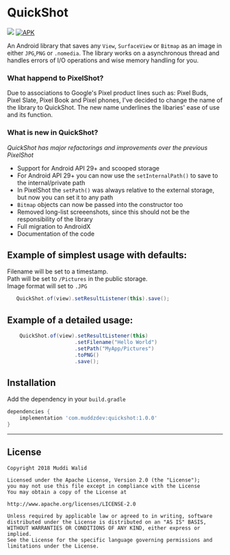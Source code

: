 # QuickShot
[![](https://img.shields.io/badge/API-19%2B-brightgreen.svg?style=flat)](https://android-arsenal.com/api?level=19)
[![APK](https://img.shields.io/badge/Download-Demo-brightgreen.svg)](https://github.com/Muddz/QuickShot/raw/new/demo.apk)

An Android library that saves any `View`, `SurfaceView` or `Bitmap` as an image in either `JPG`,`PNG` or `.nomedia`.
The library works on a asynchronous thread and handles errors of I/O operations and wise memory handling for you. 


### What happend to PixelShot?

Due to associations to Google's Pixel product lines such as: Pixel Buds, Pixel Slate, Pixel Book and Pixel phones, I've decided to change the name of the library to QuickShot. The new name underlines the libaries' ease of use and its function.

### What is new in QuickShot?
<i>QuickShot has major refactorings and improvements over the previous PixelShot</i>

- Support for Android API 29+ and scooped storage
- For Android API 29+ you can now use the `setInternalPath()` to save to the internal/private path
- In PixelShot the `setPath()` was always relative to the external storage, but now you can set it to any path
- `Bitmap` objects can now be passed into the constructor too
- Removed long-list screeenshots, since this should not be the responsibility of the library
- Full migration to AndroidX
- Documentation of the code



## Example of simplest usage with defaults:

Filename will be set to a timestamp.   
Path will be set to `/Pictures` in the public storage.  
Image format will set to `.JPG`

```java
   QuickShot.of(view).setResultListener(this).save();
```

## Example of a detailed usage:
```java
    QuickShot.of(view).setResultListener(this)
                      .setFilename("Hello World")
                      .setPath("MyApp/Pictures")
                      .toPNG()
                      .save();
```

## Installation

Add the dependency in your `build.gradle`
```groovy
dependencies {
    implementation 'com.muddzdev:quickshot:1.0.0'  
}
```
 ----

## License

    Copyright 2018 Muddi Walid

    Licensed under the Apache License, Version 2.0 (the "License");
    you may not use this file except in compliance with the License
    You may obtain a copy of the License at

    http://www.apache.org/licenses/LICENSE-2.0

    Unless required by applicable law or agreed to in writing, software
    distributed under the License is distributed on an "AS IS" BASIS,
    WITHOUT WARRANTIES OR CONDITIONS OF ANY KIND, either express or implied.
    See the License for the specific language governing permissions and
    limitations under the License.
